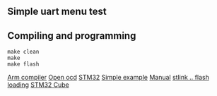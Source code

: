 Simple uart menu test
---------------------

Compiling and programming
-------------------------

```
make clean
make
make flash
```

[Arm compiler](https://launchpad.net/gcc-arm-embedded/+download)
[Open ocd](https://launchpad.net/gcc-arm-embedded/+download)
[STM32](https://www.st.com/en/development-tools/stm32-software-development-tools.html)
[Simple example](https://www.st.com/en/development-tools/stm32-software-development-tools.html)
[Manual](https://www.st.com/content/ccc/resource/technical/document/user_manual/98/2e/fa/4b/e0/82/43/b7/DM00105823.pdf/files/DM00105823.pdf/jcr:content/translations/en.DM00105823.pdf)
[stlink .. flash loading](https://github.com/texane/stlink.git)
[STM32 Cube](https://www.st.com/en/development-tools/stm32cubemx.html)
